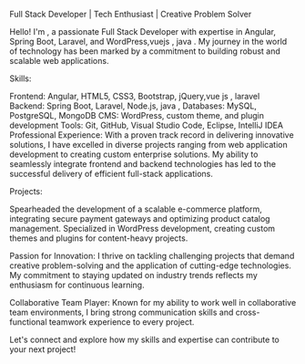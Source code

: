 Full Stack Developer | Tech Enthusiast | Creative Problem Solver

Hello! I'm , a passionate Full Stack Developer with expertise in Angular, Spring Boot, Laravel, and WordPress,vuejs , java . My journey in the world of technology has been marked by a commitment to building robust and scalable web applications.

Skills:

Frontend: Angular, HTML5, CSS3, Bootstrap, jQuery,vue js , laravel 
Backend: Spring Boot, Laravel, Node.js, java ,
Databases: MySQL, PostgreSQL, MongoDB
CMS: WordPress, custom theme, and plugin development
Tools: Git, GitHub, Visual Studio Code, Eclipse, IntelliJ IDEA
Professional Experience:
With a proven track record in delivering innovative solutions, I have excelled in diverse projects ranging from web application development to creating custom enterprise solutions. My ability to seamlessly integrate frontend and backend technologies has led to the successful delivery of efficient full-stack applications.

Projects:

Spearheaded the development of a scalable e-commerce platform, integrating secure payment gateways and optimizing product catalog management.
Specialized in WordPress development, creating custom themes and plugins for content-heavy projects.

Passion for Innovation:
I thrive on tackling challenging projects that demand creative problem-solving and the application of cutting-edge technologies. My commitment to staying updated on industry trends reflects my enthusiasm for continuous learning.

Collaborative Team Player:
Known for my ability to work well in collaborative team environments, I bring strong communication skills and cross-functional teamwork experience to every project.

Let's connect and explore how my skills and expertise can contribute to your next project!
